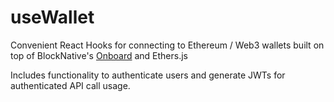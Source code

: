 # useWallet

Convenient React Hooks for connecting to Ethereum / Web3 wallets built on top of BlockNative's [Onboard](https://github.com/blocknative/onboard) and Ethers.js

Includes functionality to authenticate users and generate JWTs for authenticated API call usage.
